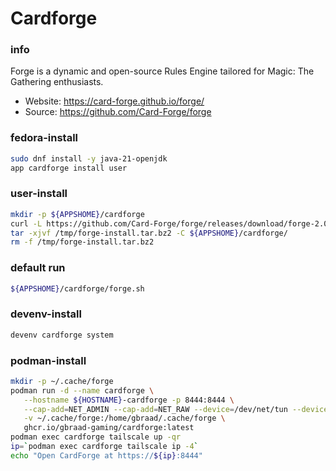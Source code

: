 # Cardforge

### info
Forge is a dynamic and open-source Rules Engine tailored for Magic: The Gathering enthusiasts.

  - Website: https://card-forge.github.io/forge/
  - Source: https://github.com/Card-Forge/forge


### fedora-install
```sh
sudo dnf install -y java-21-openjdk
app cardforge install user
```

### user-install
```sh
mkdir -p ${APPSHOME}/cardforge
curl -L https://github.com/Card-Forge/forge/releases/download/forge-2.0.00/forge-installer-2.0.00.tar.bz2 -o /tmp/forge-install.tar.bz2
tar -xjvf /tmp/forge-install.tar.bz2 -C ${APPSHOME}/cardforge/
rm -f /tmp/forge-install.tar.bz2
```

### default run
```sh
${APPSHOME}/cardforge/forge.sh
```

### devenv-install
```sh
devenv cardforge system
```

### podman-install
```sh
mkdir -p ~/.cache/forge
podman run -d --name cardforge \
   --hostname ${HOSTNAME}-cardforge -p 8444:8444 \
   --cap-add=NET_ADMIN --cap-add=NET_RAW --device=/dev/net/tun --device=/dev/fuse \
   -v ~/.cache/forge:/home/gbraad/.cache/forge \
   ghcr.io/gbraad-gaming/cardforge:latest
podman exec cardforge tailscale up -qr
ip=`podman exec cardforge tailscale ip -4`
echo "Open CardForge at https://${ip}:8444"
```

